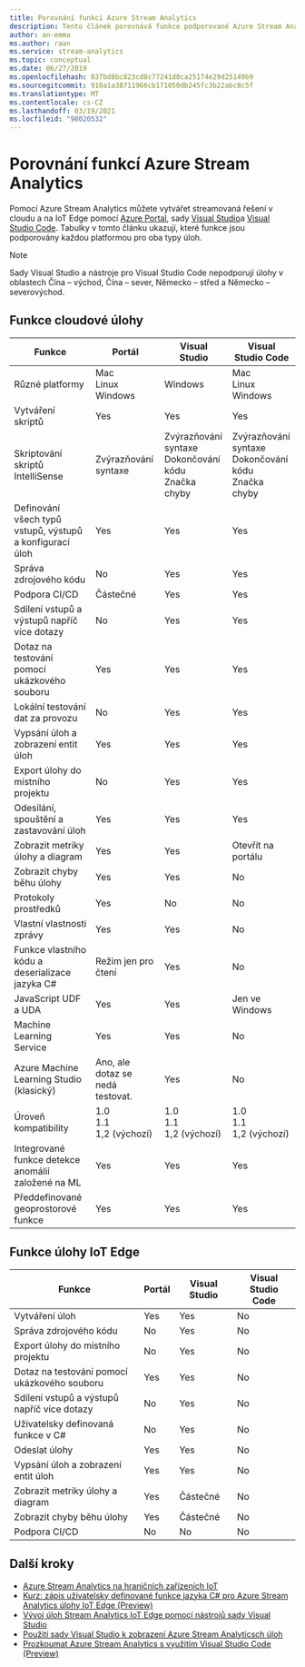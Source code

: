 ```yaml
---
title: Porovnání funkcí Azure Stream Analytics
description: Tento článek porovnává funkce podporované Azure Stream Analytics cloudových a IoT Edgech úloh v Azure Portal, Visual Studiu a Visual Studio Code.
author: an-emma
ms.author: raan
ms.service: stream-analytics
ms.topic: conceptual
ms.date: 06/27/2019
ms.openlocfilehash: 037bd8bc823cd8c77241d0ca25174e29d25149b9
ms.sourcegitcommit: 910a1a38711966cb171050db245fc3b22abc8c5f
ms.translationtype: MT
ms.contentlocale: cs-CZ
ms.lasthandoff: 03/19/2021
ms.locfileid: "98020532"
---
```

# <a name="azure-stream-analytics-feature-comparison"></a>Porovnání funkcí Azure Stream Analytics

Pomocí Azure Stream Analytics můžete vytvářet streamovaná řešení v cloudu a na IoT Edge pomocí [Azure Portal](stream-analytics-quick-create-portal.md), sady [Visual Studio](stream-analytics-quick-create-vs.md)a [Visual Studio Code](quick-create-visual-studio-code.md). Tabulky v tomto článku ukazují, které funkce jsou podporovány každou platformou pro oba typy úloh.

> [!NOTE]
> Sady Visual Studio a nástroje pro Visual Studio Code nepodporují úlohy v oblastech Čína – východ, Čína – sever, Německo – střed a Německo – severovýchod.

## <a name="cloud-job-features"></a>Funkce cloudové úlohy


|Funkce  |Portál  |Visual Studio  |Visual Studio Code  |
|---------|---------|---------|---------|
|Různé platformy     |Mac</br>Linux</br>Windows         |Windows        |Mac</br>Linux</br>Windows          |
|Vytváření skriptů     |Yes         |Yes         |Yes         |
|Skriptování skriptů IntelliSense     |Zvýrazňování syntaxe         |Zvýrazňování syntaxe</br>Dokončování kódu</br>Značka chyby         |Zvýrazňování syntaxe</br>Dokončování kódu</br>Značka chyby         |
|Definování všech typů vstupů, výstupů a konfigurací úloh     |Yes         |Yes         |Yes         |
|Správa zdrojového kódu     |No         |Yes         |Yes         |
|Podpora CI/CD     |Částečné         |Yes         |Yes         |
|Sdílení vstupů a výstupů napříč více dotazy     |No         |Yes         |Yes         |
|Dotaz na testování pomocí ukázkového souboru     |Yes         |Yes        |Yes         |
|Lokální testování dat za provozu     |No         |Yes       |Yes      |
|Vypsání úloh a zobrazení entit úloh     |Yes         |Yes        |Yes         |
|Export úlohy do místního projektu     |No         |Yes         |Yes         |
|Odesílání, spouštění a zastavování úloh     |Yes         |Yes         |Yes         |
|Zobrazit metriky úlohy a diagram     |Yes         |Yes         |Otevřít na portálu         |
|Zobrazit chyby běhu úlohy     |Yes         |Yes         |No         |
|Protokoly prostředků     |Yes         |No         |No         |
|Vlastní vlastnosti zprávy     |Yes         |Yes         |No       |
|Funkce vlastního kódu a deserializace jazyka C#|Režim jen pro čtení|Yes|No|
|JavaScript UDF a UDA     |Yes         |Yes         |Jen ve Windows         |
|Machine Learning Service     |Yes        |Yes         |No         |
|Azure Machine Learning Studio (klasický)|Ano, ale dotaz se nedá testovat.        |Yes |No         |
|Úroveň kompatibility     |1.0</br>1.1</br>1,2 (výchozí)         |1.0</br>1.1</br>1,2 (výchozí)           |1.0</br>1.1</br>1,2 (výchozí)           |
|Integrované funkce detekce anomálií založené na ML     |Yes         |Yes         |Yes         |
|Předdefinované geoprostorové funkce     |Yes         |Yes         |Yes         |



## <a name="iot-edge-job-features"></a>Funkce úlohy IoT Edge

|Funkce  |Portál  |Visual Studio  |Visual Studio Code  |
|---------|---------|---------|---------|
|Vytváření úloh     |Yes         |Yes         |No         |
|Správa zdrojového kódu     |No         |Yes         |No         |
|Export úlohy do místního projektu     |No         |Yes         |No         |
|Dotaz na testování pomocí ukázkového souboru     |Yes         |Yes         |No         |
|Sdílení vstupů a výstupů napříč více dotazy     |No         |Yes         |No         |
|Uživatelsky definovaná funkce v C#     |No         |Yes         |No         |
|Odeslat úlohy     |Yes         |Yes         |No         |
|Vypsání úloh a zobrazení entit úloh     |Yes         |Yes         |No         |
|Zobrazit metriky úlohy a diagram     |Yes         |Částečné         |No         |
|Zobrazit chyby běhu úlohy     |Yes         |Částečné         |No         |
|Podpora CI/CD     |No         |No         |No         |


## <a name="next-steps"></a>Další kroky

* [Azure Stream Analytics na hraničních zařízeních IoT](stream-analytics-edge.md)
* [Kurz: zápis uživatelsky definované funkce jazyka C# pro Azure Stream Analytics úlohy IoT Edge (Preview)](stream-analytics-edge-csharp-udf.md)
* [Vývoj úloh Stream Analytics IoT Edge pomocí nástrojů sady Visual Studio](stream-analytics-tools-for-visual-studio-edge-jobs.md)
* [Použití sady Visual Studio k zobrazení Azure Stream Analyticsch úloh](stream-analytics-vs-tools.md)
* [Prozkoumat Azure Stream Analytics s využitím Visual Studio Code (Preview)](visual-studio-code-explore-jobs.md)


